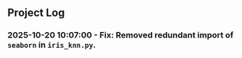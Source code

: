 ## Project Log

### 2025-10-20 10:07:00 - Fix: Removed redundant import of `seaborn` in `iris_knn.py`.
